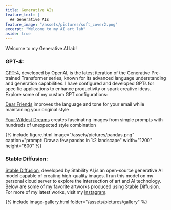 ```yaml
---
title: Generative AIs
feature_text: |
  ## Generative AIs
feature_image: "/assets/pictures/soft_cover2.png"
excerpt: "Welcome to my AI art lab"
aside: true
---
```


Welcome to my Generative AI lab!

### GPT-4:
[GPT-4](https://en.wikipedia.org/wiki/GPT-4), developed by OpenAI, is the latest iteration of the Generative Pre-trained Transformer series, known for its advanced language understanding and generation capabilities. I have configured and developed GPTs for specific applications to enhance productivity or spark creative ideas. Explore some of my custom GPT configurations:

[Dear Friends](https://chatgpt.com/g/g-tgvhvuadi) improves the language and tone for your email while maintaining your original style

[Your Wildest Dreams](https://chatgpt.com/g/g-AbirBOedD) creates fascinating images from simple prompts with hundreds of unexpected style combination

{% include figure.html image="/assets/pictures/pandas.png" caption="prompt: Draw a few pandas in 1:2 landscape" width="1200" height="600" %}

### Stable Diffusion:
[Stable Diffusion](https://en.wikipedia.org/wiki/Stable_Diffusion), developed by Stability AI,is an open-source generative AI model capable of creating high-quality images. I run this model on my personal cloud server to explore the intersection of art and AI technology. Below are some of my favorite artworks produced using Stable Diffusion. For more of my latest works, visit my [Instagram](https://www.instagram.com/anranandychen/?hl=en).

{% include image-gallery.html folder="/assets/pictures/gallery" %}
